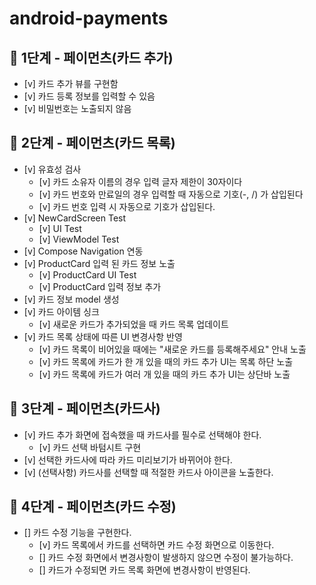 # android-payments

## 🚀 1단계 - 페이먼츠(카드 추가)

- [v] 카드 추가 뷰를 구현함
- [v] 카드 등록 정보를 입력할 수 있음
- [v] 비밀번호는 노출되지 않음

## 🚀 2단계 - 페이먼츠(카드 목록)

- [v] 유효성 검사
    - [v] 카드 소유자 이름의 경우 입력 글자 제한이 30자이다
    - [v] 카드 번호와 만료일의 경우 입력할 때 자동으로 기호(-, /) 가 삽입된다
    - [v] 카드 번호 입력 시 자동으로 기호가 삽입된다.
- [v] NewCardScreen Test
    - [v] UI Test
    - [v] ViewModel Test
- [v] Compose Navigation 연동
- [v] ProductCard 입력 된 카드 정보 노출
    - [v] ProductCard UI Test
    - [v] ProductCard 입력 정보 추가
- [v] 카드 정보 model 생성
- [v] 카드 아이템 싱크
    - [v] 새로운 카드가 추가되었을 때 카드 목록 업데이트
- [v] 카드 목록 상태에 따른 UI 변경사항 반영
    - [v] 카드 목록이 비어있을 때에는 "새로운 카드를 등록해주세요" 안내 노출
    - [v] 카드 목록에 카드가 한 개 있을 때의 카드 추가 UI는 목록 하단 노출
    - [v] 카드 목록에 카드가 여러 개 있을 때의 카드 추가 UI는 상단바 노출

## 🚀 3단계 - 페이먼츠(카드사)

- [v] 카드 추가 화면에 접속했을 때 카드사를 필수로 선택해야 한다.
    - [v] 카드 선택 바텀시트 구현
- [v] 선택한 카드사에 따라 카드 미리보기가 바뀌어야 한다.
- [v] (선택사항) 카드사를 선택할 때 적절한 카드사 아이콘을 노출한다.

## 🚀 4단계 - 페이먼츠(카드 수정)

- [] 카드 수정 기능을 구현한다.
    - [v] 카드 목록에서 카드를 선택하면 카드 수정 화면으로 이동한다.
    - [] 카드 수정 화면에서 변경사항이 발생하지 않으면 수정이 불가능하다.
    - [] 카드가 수정되면 카드 목록 화면에 변경사항이 반영된다.
